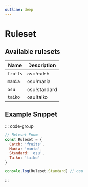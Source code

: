 ```yaml
---
outline: deep
---
```


# Ruleset

## Available rulesets

| Name     | Description  |
|----------|--------------|
| `fruits` | osu!catch    |
| `mania`  | osu!mania    |
| `osu`    | osu!standard |
| `taiko`  | osu!taiko    |

## Example Snippet

::: code-group

```js [enum.gs]
// Ruleset Enum
const Ruleset = {
  Catch: 'fruits',
  Mania: 'mania',
  Standard: 'osu',
  Taiko: 'taiko'
}

console.log(Ruleset.Standard) // osu
```

:::